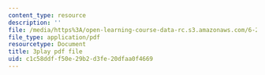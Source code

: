 ```yaml
---
content_type: resource
description: ''
file: /media/https%3A/open-learning-course-data-rc.s3.amazonaws.com/6-262-discrete-stochastic-processes-spring-2011/c1c58ddff50e29b2d3fe20dfaa0f4669_hzJpaNcAoko.pdf
file_type: application/pdf
resourcetype: Document
title: 3play pdf file
uid: c1c58ddf-f50e-29b2-d3fe-20dfaa0f4669
---
```

